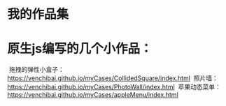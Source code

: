 # 我的作品集
# 原生js编写的几个小作品：
  拖拽的弹性小盒子：https://venchibai.github.io/myCases/CollidedSquare/index.html
  照片墙：https://venchibai.github.io/myCases/PhotoWall/index.html
  苹果动态菜单：https://venchibai.github.io/myCases/appleMenu/index.html
